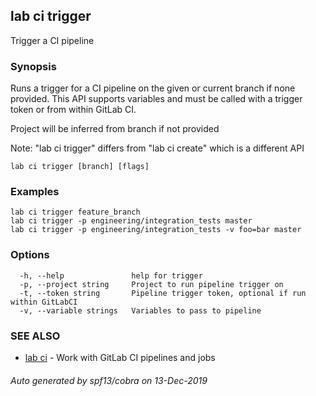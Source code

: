 ## lab ci trigger

Trigger a CI pipeline

### Synopsis

Runs a trigger for a CI pipeline on the given or current branch if none provided. This API supports variables and must be called with a trigger token or from within GitLab CI.

Project will be inferred from branch if not provided

Note: "lab ci trigger" differs from "lab ci create" which is a different API

```
lab ci trigger [branch] [flags]
```

### Examples

```
lab ci trigger feature_branch
lab ci trigger -p engineering/integration_tests master
lab ci trigger -p engineering/integration_tests -v foo=bar master
```

### Options

```
  -h, --help               help for trigger
  -p, --project string     Project to run pipeline trigger on
  -t, --token string       Pipeline trigger token, optional if run within GitLabCI
  -v, --variable strings   Variables to pass to pipeline
```

### SEE ALSO

* [lab ci](lab_ci.md)	 - Work with GitLab CI pipelines and jobs

###### Auto generated by spf13/cobra on 13-Dec-2019
